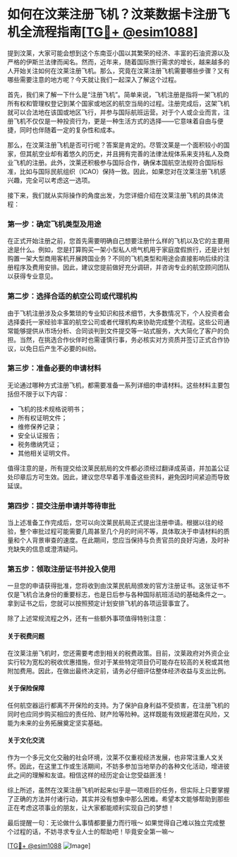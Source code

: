 # 如何在汶莱注册飞机？汶莱数据卡注册飞机全流程指南[[TG💪+ @esim1088](https://t.me/s/esim1088)]

提到汶莱，大家可能会想到这个东南亚小国以其繁荣的经济、丰富的石油资源以及严格的伊斯兰法律而闻名。然而，近年来，随着国际旅行需求的增长，越来越多的人开始关注如何在汶莱注册飞机。那么，究竟在汶莱注册飞机需要哪些步骤？又有哪些需要注意的地方呢？今天就让我们一起深入了解这个过程。

首先，我们来了解一下什么是“注册飞机”。简单来说，飞机注册是指将一架飞机的所有权和管理权登记到某个国家或地区的航空当局的过程。注册完成后，这架飞机就可以合法地在该国或地区飞行，并参与国际航班运营。对于个人或企业而言，注册飞机不仅仅是一种投资行为，更是一种生活方式的选择——它意味着自由与便捷，同时也伴随着一定的复杂性和成本。

那么，在汶莱注册飞机是否可行呢？答案是肯定的。尽管汶莱是一个面积较小的国家，但其航空业却有着悠久的历史，并且拥有完善的法律法规体系来支持私人及商业飞机的注册。此外，汶莱还积极参与国际合作，确保本国航空法规符合国际标准，比如与国际民航组织（ICAO）保持一致。因此，如果您对在汶莱注册飞机感兴趣，完全可以考虑这一选项。

接下来，我们就从实际操作的角度出发，为您详细介绍在汶莱注册飞机的具体流程：

### 第一步：确定飞机类型及用途

在正式开始注册之前，您首先需要明确自己想要注册什么样的飞机以及它的主要用途是什么。例如，您是打算购买一架小型私人喷气机用于家庭度假旅行，还是计划购置一架大型商用客机开展跨国业务？不同的飞机类型和用途会直接影响后续的注册程序及费用安排。因此，建议您提前做好充分调研，并咨询专业的航空顾问团队以获得专业意见。

### 第二步：选择合适的航空公司或代理机构

由于飞机注册涉及众多繁琐的专业知识和技术细节，大多数情况下，个人投资者会选择委托一家经验丰富的航空公司或者代理机构来协助完成整个流程。这些公司通常能够提供从市场分析、合同谈判到文件提交等一站式服务，大大简化了客户的负担。当然，在挑选合作伙伴时也需谨慎行事，务必核实对方资质并签订正式合作协议，以免日后产生不必要的纠纷。

### 第三步：准备必要的申请材料

无论通过哪种方式注册飞机，都需要准备一系列详细的申请材料。这些材料主要包括但不限于以下内容：
- 飞机的技术规格说明书；
- 所有权证明文件；
- 维修保养记录；
- 安全认证报告；
- 税务缴纳凭证；
- 其他相关证明文件。

值得注意的是，所有提交给汶莱民航局的文件都必须经过翻译成英语，并加盖公证处印章后方可生效。因此，建议您尽早着手准备这些资料，避免因时间紧迫而导致延误。

### 第四步：提交注册申请并等待审批

当上述准备工作完成后，您可以向汶莱民航局正式提出注册申请。根据以往的经验，整个审批过程可能需要几周甚至几个月的时间不等，具体取决于申请材料的质量和个人背景审查的速度。在此期间，您应当保持与负责官员的良好沟通，及时补充缺失的信息或澄清疑问。

### 第五步：领取注册证书并投入使用

一旦您的申请获得批准，您将收到由汶莱民航局颁发的官方注册证书。这张证书不仅是飞机合法身份的重要标志，也是日后参与各种国际航班活动的基础条件之一。拿到证书之后，您就可以按照预定计划安排飞机的各项运营事宜了。

除了上述常规流程之外，还有一些额外事项值得特别注意：

#### 关于税费问题
在汶莱注册飞机时，您还需要考虑到相关的税费政策。目前，汶莱政府对外资企业实行较为宽松的税收优惠措施，但对于某些特定项目仍可能存在较高的关税或其他附加费用。因此，在做出最终决定前，请务必仔细评估整体经济收益与支出比例。

#### 关于保险保障
任何航空器运行都离不开保险的支持。为了保护自身利益不受损害，在注册飞机的同时也应同步购买相应的责任险、财产险等险种。这样既能有效规避潜在风险，又能为未来的业务拓展奠定坚实基础。

#### 关于文化交流
作为一个多元文化交融的社会环境，汶莱不仅重视经济发展，也非常注重人文关怀。因此，在这里工作或生活期间，不妨多参加当地举办的各种文化活动，增进彼此之间的理解和友谊。相信这样的经历定会让您受益匪浅！

综上所述，虽然在汶莱注册飞机听起来似乎是一项艰巨的任务，但实际上只要掌握了正确的方法并付诸行动，其实并没有想象中那么困难。希望本文能够帮助到那些正在考虑这项事业的朋友，让大家都能顺利实现自己的梦想！

最后提醒一句：无论做什么事情都要量力而行哦～ 如果觉得自己难以独立完成整个过程的话，不妨寻求专业人士的帮助吧！毕竟安全第一嘛～

[[TG💪+ @esim1088](https://t.me/s/esim1088) ![Image](https://i.postimg.cc/4NQfJmqS/Snipaste-2025-05-13-00-14-12.png)]